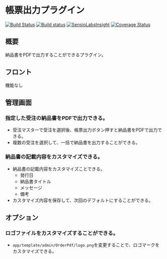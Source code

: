 # 帳票出力プラグイン
[![Build Status](https://travis-ci.org/eccubevn/order-pdf-plugin.svg?branch=order-pdf-renew)](https://travis-ci.org/eccubevn/order-pdf-plugin)
[![Build status](https://ci.appveyor.com/api/projects/status/f4pdw9riykju7xlf/branch/order-pdf-renew?svg=true)](https://ci.appveyor.com/project/lqdung-lockon/order-pdf-plugin/branch/order-pdf-renew)
[![SensioLabsInsight](https://insight.sensiolabs.com/projects/373cb7b3-9b1d-405e-b9a4-f6a90e97ddc2/mini.png)](https://insight.sensiolabs.com/projects/373cb7b3-9b1d-405e-b9a4-f6a90e97ddc2)
[![Coverage Status](https://coveralls.io/repos/github/eccubevn/order-pdf-plugin/badge.svg?branch=order-pdf-renew)](https://coveralls.io/github/eccubevn/order-pdf-plugin?branch=order-pdf-renew)

## 概要
納品書をPDFで出力することができるプラグイン。 

## フロント
機能なし

## 管理画面
### 指定した受注の納品書をPDFで出力できる。
- 受注マスターで受注を選択後、帳票出力ボタン押すと納品書をPDFで出力できる。
- 複数の受注を選択して、一括で納品書を出力することができる。

### 納品書の記載内容をカスタマイズできる。
- 納品書の記載内容をカスタマイズことできる。
    - 発行日
    - 納品書タイトル
    - メッセージ
    - 備考
- カスタマイズ内容を保存して、次回のデフォルトにすることができる。

## オプション
### ロゴファイルをカスタマイズすることができる。
- `app/template/admin/OrderPdf/logo.png`を変更することで、ロゴマークをカスタマイズできる。
